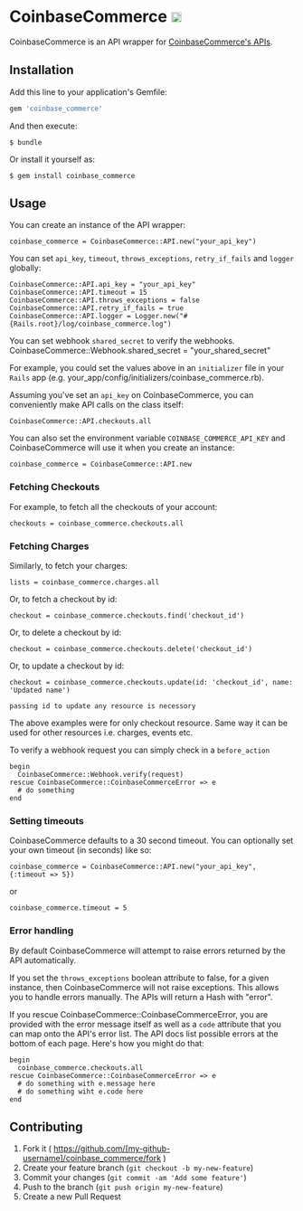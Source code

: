# CoinbaseCommerce <a href="https://commerce.coinbase.com/docs/api/"><img src="https://commerce.coinbase.com/landing/logo.svg" height="18"></a>

CoinbaseCommerce is an API wrapper for [CoinbaseCommerce's APIs](https://commerce.coinbase.com/docs/api/).

## Installation

Add this line to your application's Gemfile:

```ruby
gem 'coinbase_commerce'
```

And then execute:

    $ bundle

Or install it yourself as:

    $ gem install coinbase_commerce

## Usage

You can create an instance of the API wrapper:

    coinbase_commerce = CoinbaseCommerce::API.new("your_api_key")

You can set `api_key`, `timeout`, `throws_exceptions`, `retry_if_fails` and `logger` globally:

    CoinbaseCommerce::API.api_key = "your_api_key"
    CoinbaseCommerce::API.timeout = 15
    CoinbaseCommerce::API.throws_exceptions = false
    CoinbaseCommerce::API.retry_if_fails = true
    CoinbaseCommerce::API.logger = Logger.new("#{Rails.root}/log/coinbase_commerce.log")

You can set webhook `shared_secret` to verify the webhooks.
  CoinbaseCommerce::Webhook.shared_secret = "your_shared_secret"

For example, you could set the values above in an `initializer` file in your `Rails` app (e.g. your\_app/config/initializers/coinbase_commerce.rb).

Assuming you've set an `api_key` on CoinbaseCommerce, you can conveniently make API calls on the class itself:

    CoinbaseCommerce::API.checkouts.all

You can also set the environment variable `COINBASE_COMMERCE_API_KEY` and CoinbaseCommerce will use it when you create an instance:

    coinbase_commerce = CoinbaseCommerce::API.new


### Fetching Checkouts

For example, to fetch all the checkouts of your account:

    checkouts = coinbase_commerce.checkouts.all

### Fetching Charges

Similarly, to fetch your charges:

    lists = coinbase_commerce.charges.all

Or, to fetch a checkout by id:

    checkout = coinbase_commerce.checkouts.find('checkout_id')

Or, to delete a checkout by id:

    checkout = coinbase_commerce.checkouts.delete('checkout_id')


Or, to update a checkout by id:

    checkout = coinbase_commerce.checkouts.update(id: 'checkout_id', name: 'Updated name')

    passing id to update any resource is necessory

The above examples were for only checkout resource. Same way it can be used for other resources i.e. charges, events etc.

To verify a webhook request you can simply check in a `before_action`

    begin
      CoinbaseCommerce::Webhook.verify(request)
    rescue CoinbaseCommerce::CoinbaseCommerceError => e
      # do something 
    end


### Setting timeouts

CoinbaseCommerce defaults to a 30 second timeout. You can optionally set your own timeout (in seconds) like so:

    coinbase_commerce = CoinbaseCommerce::API.new("your_api_key", {:timeout => 5})

or

    coinbase_commerce.timeout = 5

### Error handling

By default CoinbaseCommerce will attempt to raise errors returned by the API automatically.

If you set the `throws_exceptions` boolean attribute to false, for a given instance,
then CoinbaseCommerce will not raise exceptions. This allows you to handle errors manually. The
APIs will return a Hash with "error".

If you rescue CoinbaseCommerce::CoinbaseCommerceError, you are provided with the error message itself as well as
a `code` attribute that you can map onto the API's error list. The API docs list possible errors
at the bottom of each page. Here's how you might do that:

    begin
      coinbase_commerce.checkouts.all
    rescue CoinbaseCommerce::CoinbaseCommerceError => e
      # do something with e.message here
      # do something wiht e.code here
    end

## Contributing

1. Fork it ( https://github.com/[my-github-username]/coinbase_commerce/fork )
2. Create your feature branch (`git checkout -b my-new-feature`)
3. Commit your changes (`git commit -am 'Add some feature'`)
4. Push to the branch (`git push origin my-new-feature`)
5. Create a new Pull Request
